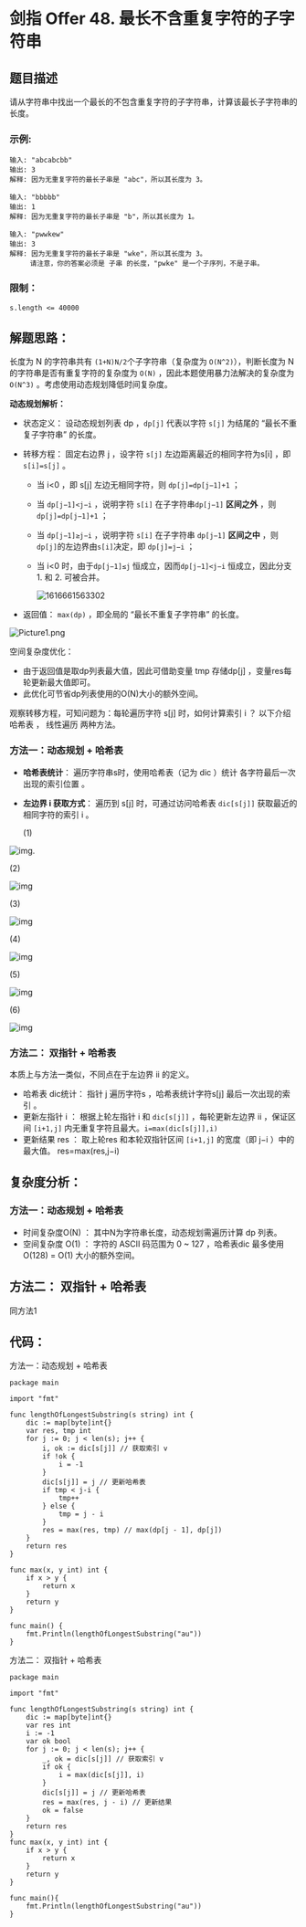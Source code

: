 # 剑指 Offer 48. 最长不含重复字符的子字符串

## 题目描述

请从字符串中找出一个最长的不包含重复字符的子字符串，计算该最长子字符串的长度。

### 示例:

```
输入: "abcabcbb"
输出: 3 
解释: 因为无重复字符的最长子串是 "abc"，所以其长度为 3。

输入: "bbbbb"
输出: 1
解释: 因为无重复字符的最长子串是 "b"，所以其长度为 1。

输入: "pwwkew"
输出: 3
解释: 因为无重复字符的最长子串是 "wke"，所以其长度为 3。
     请注意，你的答案必须是 子串 的长度，"pwke" 是一个子序列，不是子串。
```

### 限制：

```
s.length <= 40000
```

## 解题思路：

长度为 N 的字符串共有 `(1+N)N/2`个子字符串（复杂度为 `O(N^2)`），判断长度为 N 的字符串是否有重复字符的复杂度为 `O(N)` ，因此本题使用暴力法解决的复杂度为 `O(N^3)` 。考虑使用动态规划降低时间复杂度。

**动态规划解析：**

- 状态定义： 设动态规划列表 dp ，`dp[j]` 代表以字符 `s[j]` 为结尾的 “最长不重复子字符串” 的长度。

- 转移方程： 固定右边界 j ，设字符 `s[j]` 左边距离最近的相同字符为s[i] ，即`s[i]=s[j]` 。

  - 当 i<0 ，即 s[j] 左边无相同字符，则 `dp[j]=dp[j−1]+1` ；

  - 当 `dp[j−1]<j−i` ，说明字符 `s[i]` 在子字符串`dp[j−1]` **区间之外** ，则 `dp[j]=dp[j−1]+1` ；

  - 当 `dp[j−1]≥j−i` ，说明字符 `s[i]` 在子字符串 `dp[j−1]` **区间之中** ，则`dp[j]`的左边界由`s[i]`决定，即 `dp[j]=j−i` ；

  - 当 i<0 时，由于`dp[j−1]≤j` 恒成立，因而`dp[j−1]<j−i` 恒成立，因此分支 1. 和 2. 可被合并。

    ![1616661563302](http://cdn.xiaot123.com/blog/2021-04/1616661563302.png-blog)
    	

- 返回值： `max(dp)` ，即全局的 “最长不重复子字符串” 的长度。

![Picture1.png](http://cdn.xiaot123.com/blog/2021-04/c576757494724070d0c40cd192352ef9f48c42e14af09a1333972b9d843624a3-Picture1.png-blog)



空间复杂度优化：

- 由于返回值是取dp列表最大值，因此可借助变量 tmp 存储dp[j] ，变量res每轮更新最大值即可。
- 此优化可节省dp列表使用的O(N)大小的额外空间。

观察转移方程，可知问题为：每轮遍历字符 s[j] 时，如何计算索引 i ？
以下介绍 哈希表 ， 线性遍历 两种方法。

### 方法一：动态规划 + 哈希表

- **哈希表统计**： 遍历字符串s时，使用哈希表（记为 dic ）统计 各字符最后一次出现的索引位置 。

- **左边界 i 获取方式**： 遍历到 s[j] 时，可通过访问哈希表 `dic[s[j]]` 获取最近的相同字符的索引 i 。

  (1)

![img](http://cdn.xiaot123.com/blog/2021-04/cb0dcc10288d513379da10134c3ce1f9d57f04f975071d29feffb3818131bead-Picture3.png-blog).

(2)

![img](http://cdn.xiaot123.com/blog/2021-04/9f4d382dbcde01d659a3b42e4f79412b0d465736664cd84ab32960ede52c70db-Picture5.png-blog)

(3)

![img](http://cdn.xiaot123.com/blog/2021-04/2ca3b3f651023b04937ebca4aeaa037ee2735c16044cb114e4779a9b7d5710c0-Picture6.png-blog)

(4)

![img](http://cdn.xiaot123.com/blog/2021-04/566742b9e54d09e4db35b745f61cc2fcb5e2ff4c9367124396a48293c70acaf6-Picture7.png-blog)

(5)

![img](http://cdn.xiaot123.com/blog/2021-04/2fdcc0106d69d72b32883c3994a5f9da5890678cdfa0e676eafd742090de7957-Picture9.png-blog)

(6)

![img](http://cdn.xiaot123.com/blog/2021-04/349014fd22c1d247405706e75a6dbefc5ddcb65f64cc75f343d841dc81584cab-Picture10.png-blog)

### 方法二： 双指针 + 哈希表

本质上与方法一类似，不同点在于左边界 ii 的定义。

- 哈希表 dic统计： 指针 j 遍历字符s ，哈希表统计字符s[j] 最后一次出现的索引 。
- 更新左指针 i ： 根据上轮左指针 i 和 `dic[s[j]]` ，每轮更新左边界 ii ，保证区间 `[i+1,j]` 内无重复字符且最大。`i=max(dic[s[j]],i)`
- 更新结果 res ： 取上轮res 和本轮双指针区间 `[i+1,j]` 的宽度（即 j−i ）中的最大值。
  res=max(res,j−i)





## 复杂度分析：

### 方法一：动态规划 + 哈希表

- 时间复杂度O(N) ： 其中N为字符串长度，动态规划需遍历计算 dp 列表。
- 空间复杂度 O(1) ： 字符的 ASCII 码范围为 0 ~ 127 ，哈希表dic 最多使用 O(128) = O(1) 大小的额外空间。

## 方法二： 双指针 + 哈希表

同方法1



## 代码：

方法一：动态规划 + 哈希表

```
package main

import "fmt"

func lengthOfLongestSubstring(s string) int {
	dic := map[byte]int{}
	var res, tmp int
	for j := 0; j < len(s); j++ {
		i, ok := dic[s[j]] // 获取索引 v
		if !ok {
			i = -1
		}
		dic[s[j]] = j // 更新哈希表
		if tmp < j-i {
			tmp++
		} else {
			tmp = j - i
		}
		res = max(res, tmp) // max(dp[j - 1], dp[j])
	}
	return res
}

func max(x, y int) int {
	if x > y {
		return x
	}
	return y
}

func main() {
	fmt.Println(lengthOfLongestSubstring("au"))
}

```

方法二： 双指针 + 哈希表

```
package main

import "fmt"

func lengthOfLongestSubstring(s string) int {
	dic := map[byte]int{}
	var res int
	i := -1
	var ok bool
	for j := 0; j < len(s); j++ {
		_, ok = dic[s[j]] // 获取索引 v
		if ok {
			i = max(dic[s[j]], i)
		}
		dic[s[j]] = j // 更新哈希表
		res = max(res, j - i) // 更新结果
		ok = false
	}
	return res
}
func max(x, y int) int {
	if x > y {
		return x
	}
	return y
}

func main(){
	fmt.Println(lengthOfLongestSubstring("au"))
}
```

